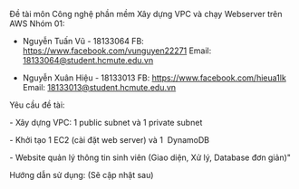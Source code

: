 Đề tài môn Công nghệ phần mềm
Xây dựng VPC và chạy Webserver trên AWS
Nhóm 01:
- Nguyễn Tuấn Vũ - 18133064
  FB: https://www.facebook.com/vunguyen22271
  Email: 18133064@student.hcmute.edu.vn
  
- Nguyễn Xuân Hiệu - 18133013
  FB: https://www.facebook.com/hieua1lk
  Email: 18133013@student.hcmute.edu.vn

Yêu cầu đề tài:

- Xây dựng VPC: 1 public subnet và 1 private subnet

- Khởi tạo 1 EC2 (cài đặt web server) và 1  DynamoDB

- Website quản lý thông tin sinh viên (Giao diện, Xử lý, Database đơn giản)"

Hướng dẫn sử dụng: (Sẽ cập nhật sau)

